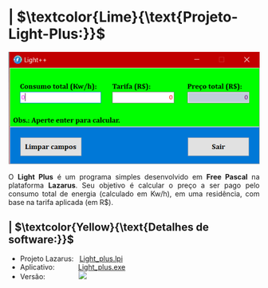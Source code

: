 # | $\textcolor{Lime}{\text{Projeto-Light-Plus:}}$

 <div>
  <p align="center">
   <a href="#">
    <img src="/Imagens/Tela.png"/></a>
  </p>
 </div>

 <p align = "justify">
  O <b>Light Plus</b> é um programa simples desenvolvido em <b>Free Pascal</b> na plataforma <b>Lazarus</b>. Seu objetivo é calcular o preço a ser pago pelo consumo total de
  energia (calculado em Kw/h), em uma residência, com base na tarifa aplicada (em R$).
 </p>



## | $\textcolor{Yellow}{\text{Detalhes de software:}}$
  * Projeto Lazarus:	&nbsp; [Light_plus.lpi](/Light_plus.lpi)
  * Aplicativo:						&nbsp;&nbsp;&nbsp;&nbsp;&nbsp; &nbsp;&nbsp;&nbsp;&nbsp; [Light_plus.exe](/Light_plus.exe)
  * Versão:										&nbsp;&nbsp;&nbsp;&nbsp;&nbsp; &nbsp;&nbsp;&nbsp;&nbsp; &nbsp;&nbsp;&nbsp;&nbsp;
                     <a href  = "https://sourceforge.net/projects/lazarus/files/Lazarus%20Windows%2064%20bits/Lazarus%202.0.10/">
                     <img src = "https://img.shields.io/badge/Lazarus-V.2.0.10-blue">
                     </a>
